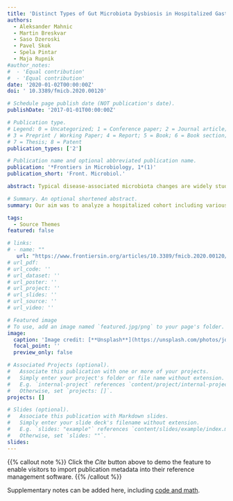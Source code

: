 ```yaml
---
title: 'Distinct Types of Gut Microbiota Dysbiosis in Hospitalized Gastroenterological Patients Are Disease Non-related and Characterized With the Predominance of Either Enterobacteriaceae or Enterococcus'
authors:
  - Aleksander Mahnic
  - Martin Breskvar
  - Saso Dzeroski
  - Pavel Skok
  - Spela Pintar
  - Maja Rupnik
#author_notes:
#  - 'Equal contribution'
#  - 'Equal contribution'
date: '2020-01-02T00:00:00Z'
doi: ' 10.3389/fmicb.2020.00120'

# Schedule page publish date (NOT publication's date).
publishDate: '2017-01-01T00:00:00Z'

# Publication type.
# Legend: 0 = Uncategorized; 1 = Conference paper; 2 = Journal article;
# 3 = Preprint / Working Paper; 4 = Report; 5 = Book; 6 = Book section;
# 7 = Thesis; 8 = Patent
publication_types: ['2']

# Publication name and optional abbreviated publication name.
publication: '*Frontiers in Microbiology, 1*(1)'
publication_short: 'Front. Microbiol.'

abstract: Typical disease-associated microbiota changes are widely studied as potential diagnostic or therapeutic targets. Our aim was to analyze a hospitalized cohort including various gastroenterological pathologies in order to fine-map the gut microbiota dysbiosis. Bacterial (V3 V4) and fungal (ITS2) communities were determined in 121 hospitalized gastrointestinal patients from a single ward and compared to 162 healthy controls. Random Forest models implemented in this study indicated that the gut community structure is in most cases not sufficient to differentiate the subjects based on their underlying disease. Instead, hospitalized patients in our study formed three distinct disease non-related clusters (C1, C2, and C3), partially explained by antibiotic use. Majority of the subjects (cluster C1) closely resembled healthy controls, showing only mild signs of community disruption; most significantly decreased in this cluster were Faecalibacterium and Roseburia. The remaining two clusters (C2 and C3) were characterized by severe signs of dysbiosis; cluster C2 was associated with an increase in Enterobacteriaceae and cluster C3 by an increase in Enterococcus. According to the cluster affiliation, subjects also showed different degrees of inflammation, most prominent was the positive correlation between levels of C-reactive protein and the abundance of Enterococcus.

# Summary. An optional shortened abstract.
summary: Our aim was to analyze a hospitalized cohort including various gastroenterological pathologies in order to fine-map the gut microbiota dysbiosis using bacterial (V3 V4) and fungal (ITS2) primer pairs.

tags:
  - Source Themes
featured: false

# links:
# - name: ""
   url: "https://www.frontiersin.org/articles/10.3389/fmicb.2020.00120/full"
# url_pdf: 
# url_code: ''
# url_dataset: ''
# url_poster: ''
# url_project: ''
# url_slides: ''
# url_source: ''
# url_video: ''

# Featured image
# To use, add an image named `featured.jpg/png` to your page's folder.
image:
  caption: 'Image credit: [**Unsplash**](https://unsplash.com/photos/jdD8gXaTZsc)'
  focal_point: ''
  preview_only: false

# Associated Projects (optional).
#   Associate this publication with one or more of your projects.
#   Simply enter your project's folder or file name without extension.
#   E.g. `internal-project` references `content/project/internal-project/index.md`.
#   Otherwise, set `projects: []`.
projects: []

# Slides (optional).
#   Associate this publication with Markdown slides.
#   Simply enter your slide deck's filename without extension.
#   E.g. `slides: "example"` references `content/slides/example/index.md`.
#   Otherwise, set `slides: ""`.
slides:
---
```


{{% callout note %}}
Click the _Cite_ button above to demo the feature to enable visitors to import publication metadata into their reference management software.
{{% /callout %}}

Supplementary notes can be added here, including [code and math](https://wowchemy.com/docs/content/writing-markdown-latex/).
